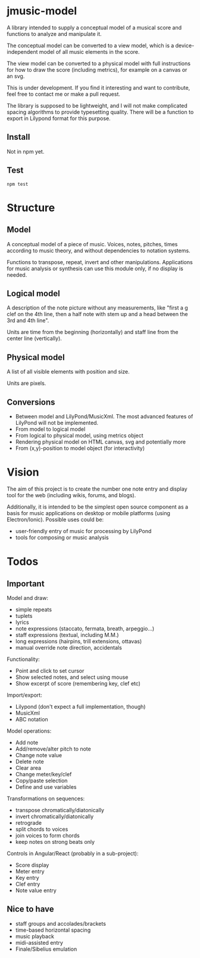 # jmusic-model
A library intended to supply a conceptual model of a musical score and functions to analyze and manipulate it.

The conceptual model can be converted to a view model, which is a device-independent model of all music elements in the score.

The view model can be converted to a physical model with full instructions for how to draw the score (including metrics), for example on a canvas or an svg.

This is under development. If you find it interesting and want to contribute, feel free to contact me or make a pull request.

The library is supposed to be lightweight, and I will not make complicated spacing algorithms to provide typesetting quality. There will be a function to export in Lilypond format for this purpose.

## Install
Not in npm yet.

## Test
```
npm test
```

# Structure
## Model
A conceptual model of a piece of music. Voices, notes, pitches, times according to music theory, and without dependencies to notation systems.

Functions to transpose, repeat, invert and other manipulations. Applications for music analysis or synthesis can use this module only, if no display is needed.

## Logical model
A description of the note picture without any measurements, like "first a g clef on the 4th line, then a half note with stem up and a head between the 
3rd and 4th line".

Units are time from the beginning (horizontally) and staff line from the center line (vertically).

## Physical model
A list of all visible elements with position and size.

Units are pixels.

## Conversions
* Between model and LilyPond/MusicXml. The most advanced features of LilyPond will not be implemented.
* From model to logical model
* From logical to physical model, using metrics object
* Rendering physical model on HTML canvas, svg and potentially more
* From (x,y)-position to model object (for interactivity)

# Vision
The aim of this project is to create the number one note entry and display tool for the web (including wikis, forums, and blogs).

Additionally, it is intended to be the simplest open source component as a basis for music applications on desktop or mobile platforms (using Electron/Ionic). Possible uses could be:
* user-friendly entry of music for processing by LilyPond
* tools for composing or music analysis

# Todos
## Important
Model and draw:
* simple repeats
* tuplets
* lyrics
* note expressions (staccato, fermata, breath, arpeggio...)
* staff expressions (textual, including M.M.)
* long expressions (hairpins, trill extensions, ottavas)
* manual override note direction, accidentals

Functionality:
* Point and click to set cursor
* Show selected notes, and select using mouse
* Show excerpt of score (remembering key, clef etc)

Import/export:
* Lilypond (don't expect a full implementation, though)
* MusicXml
* ABC notation

Model operations:
* Add note
* Add/remove/alter pitch to note
* Change note value
* Delete note
* Clear area
* Change meter/key/clef
* Copy/paste selection
* Define and use variables

Transformations on sequences:
* transpose chromatically/diatonically
* invert chromatically/diatonically
* retrograde
* split chords to voices
* join voices to form chords
* keep notes on strong beats only

Controls in Angular/React (probably in a sub-project):
* Score display
* Meter entry
* Key entry
* Clef entry
* Note value entry

## Nice to have
* staff groups and accolades/brackets
* time-based horizontal spacing
* music playback
* midi-assisted entry
* Finale/Sibelius emulation
